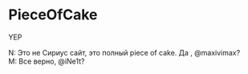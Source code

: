 # PieceOfCake
YEP


N: Это не Сириус сайт, это полный piece of cake. Да , @maxivimax?
<br/>M: Все верно, @iNe1t?
